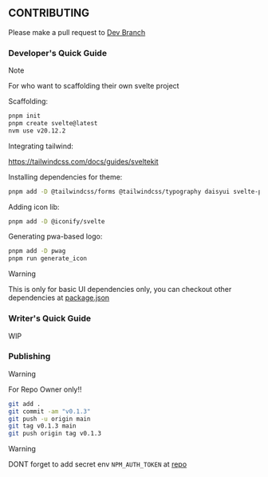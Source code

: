 ## CONTRIBUTING

Please make a pull request to [Dev Branch](https://github.com/Ratimon/redprint-wizard/tree/dev)

### Developer's Quick Guide

>[!NOTE]
> For who want to scaffolding their own svelte project

Scaffolding:

```bash
pnpm init
pnpm create svelte@latest
nvm use v20.12.2
```

Integrating tailwind:

https://tailwindcss.com/docs/guides/sveltekit

Installing dependencies for theme:

```bash
pnpm add -D @tailwindcss/forms @tailwindcss/typography daisyui svelte-preprocess postcss-load-config
```

Adding icon lib:

```bash
pnpm add -D @iconify/svelte
```

Generating pwa-based logo:
```bash
pnpm add -D pwag
pnpm run generate_icon
```

>[!WARNING]
> This is only for basic UI dependencies only, you can checkout other dependencies at [package.json](./package.json)

### Writer's Quick Guide

WIP

### Publishing

>[!WARNING]
> For Repo Owner only!!

```bash
git add .
git commit -am "v0.1.3"
git push -u origin main
git tag v0.1.3 main
git push origin tag v0.1.3
```
>[!WARNING]
> DONT forget to add secret env `NPM_AUTH_TOKEN` at [repo](https://github.com/Ratimon/solid-grinder/settings/secrets/actions)